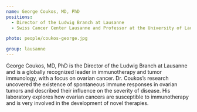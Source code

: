 ```yaml
---
name: George Coukos, MD, PhD
positions:
  - Director of the Ludwig Branch at Lausanne
  - Swiss Cancer Center Lausanne and Professor at the University of Lausanne

photo: people/coukos-george.jpg

group: lausanne
---
```


George Coukos, MD, PhD is the Director of the Ludwig Branch at Lausanne and is a globally recognized leader in immunotherapy and tumor immunology, with a focus on ovarian cancer. Dr. Coukos’s research uncovered the existence of spontaneous immune responses in ovarian tumors and described their influence on the severity of disease. His laboratory explores how ovarian cancers are susceptible to immunotherapy and is very involved in the development of novel therapies.
